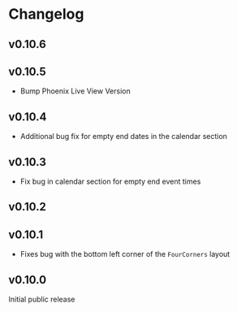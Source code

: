 # Changelog

## v0.10.6

## v0.10.5

* Bump Phoenix Live View Version

## v0.10.4

* Additional bug fix for empty end dates in the calendar section

## v0.10.3

* Fix bug in calendar section for empty end event times

## v0.10.2

## v0.10.1

* Fixes bug with the bottom left corner of the `FourCorners` layout

## v0.10.0

Initial public release